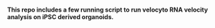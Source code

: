 #### This repo includes a few running script to run velocyto RNA velocity analysis on iPSC derived organoids.
